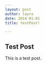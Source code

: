 ```yaml
---
layout: post
author: laura
date: 2014-01-01
title: testPost!

---
```

## Test Post

This is a test post.
